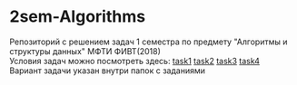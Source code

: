 # 2sem-Algorithms
Репозиторий с решением задач 1 семестра по предмету "Алгоритмы и структуры данных" МФТИ ФИВТ(2018)  
Условия задач можно посмотреть здесь:
[task1](https://docs.google.com/document/d/1G3s85fJOsFiMpCdNH4fWrq9t1OUN0Tus4dN4dI39ke4/edit)
[task2](https://docs.google.com/document/d/1CDVFF3YXd2LK7n_r6QLWq9HfR6LNicrR5Rh6glPRBKc/edit)
[task3](https://docs.google.com/document/d/1TnxWHa92ZC_PNHMsNzbNeCYNtRHBHOnGuJ7djPNxjxQ/edit)
[task4](https://docs.google.com/document/d/10MHvE5LA76oBQPfErlRByVb8LGHj89oC7FuyjK0aZnk/edit)  
Вариант задачи указан внутри папок с заданиями
